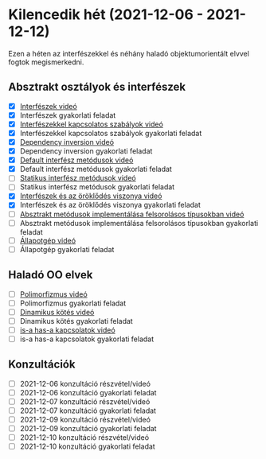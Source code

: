 # Kilencedik hét (2021-12-06 - 2021-12-12)

Ezen a héten az interfészekkel és néhány haladó objektumorientált elvvel 
fogtok megismerkedni.

## Absztrakt osztályok és interfészek

* [x] [Interfészek videó](https://e-learning.training360.com/courses/take/java-se-alapok-java-nyelvi-elemek/lessons/29593820-interfeszek)
* [x] Interfészek gyakorlati feladat
* [x] [Interfészekkel kapcsolatos szabályok videó](https://e-learning.training360.com/courses/take/java-se-alapok-java-nyelvi-elemek/lessons/29593828-interfeszekkel-kapcsolatos-szabalyok)
* [x] Interfészekkel kapcsolatos szabályok gyakorlati feladat
* [x] [Dependency inversion videó](https://e-learning.training360.com/courses/take/java-se-alapok-java-nyelvi-elemek/lessons/29593839-dependency-inversion)
* [x] Dependency inversion gyakorlati feladat
* [x] [Default interfész metódusok videó](https://e-learnin1g.training360.com/courses/take/java-se-alapok-java-nyelvi-elemek/lessons/29593845-default-interfesz-metodusok)
* [x] Default interfész metódusok gyakorlati feladat
* [ ] [Statikus interfész metódusok videó](https://e-learning.training360.com/courses/take/java-se-alapok-java-nyelvi-elemek/lessons/29593855-statikus-interfesz-metodusok)
* [ ] Statikus interfész metódusok gyakorlati feladat
* [x] [Interfészek és az öröklődés viszonya videó](https://e-learning.training360.com/courses/take/java-se-alapok-java-nyelvi-elemek/lessons/29593869-interfeszek-es-az-oroklodes-viszonya)
* [x] Interfészek és az öröklődés viszonya gyakorlati feladat
* [ ] [Absztrakt metódusok implementálása felsorolásos típusokban videó](https://e-learning.training360.com/courses/take/java-se-alapok-java-nyelvi-elemek/lessons/29593878-absztrakt-metodusok-implementalasa-felsorolasos-tipusokban)
* [ ] Absztrakt metódusok implementálása felsorolásos típusokban gyakorlati feladat
* [ ] [Állapotgép videó](https://e-learning.training360.com/courses/take/java-se-alapok-java-nyelvi-elemek/lessons/29593882-allapotgep)
* [ ] Állapotgép gyakorlati feladat
  
## Haladó OO elvek

* [ ] [Polimorfizmus videó](https://e-learning.training360.com/courses/take/java-se-alapok-java-nyelvi-elemek/lessons/29593935-polimorfizmus)
* [ ] Polimorfizmus gyakorlati feladat
* [ ] [Dinamikus kötés videó](https://e-learning.training360.com/courses/take/java-se-alapok-java-nyelvi-elemek/lessons/29593943-dinamikus-kotes)
* [ ] Dinamikus kötés gyakorlati feladat
* [ ] [is-a has-a kapcsolatok videó](https://e-learning.training360.com/courses/take/java-se-alapok-java-nyelvi-elemek/lessons/29593950-is-a-has-a-kapcsolatok)
* [ ] is-a has-a kapcsolatok gyakorlati feladat

## Konzultációk

* [ ] 2021-12-06 konzultáció részvétel/videó
* [ ] 2021-12-06 konzultáció gyakorlati feladat
* [ ] 2021-12-07 konzultáció részvétel/videó
* [ ] 2021-12-07 konzultáció gyakorlati feladat
* [ ] 2021-12-09 konzultáció részvétel/videó
* [ ] 2021-12-09 konzultáció gyakorlati feladat
* [ ] 2021-12-10 konzultáció részvétel/videó
* [ ] 2021-12-10 konzultáció gyakorlati feladat
